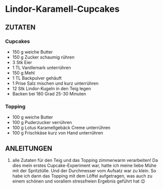 # Lindor-Karamell-Cupcakes


## ZUTATEN
### Cupcakes
* 150 g weiche Butter
* 150 g Zucker schaumig rühren
* 3 Stk Eier
* 1 TL Vanillemark unterrühren
* 150 g Mehl
* 1 TL Backpulver gehäuft
* 1 Prise Salz mischen und kurz unterrühren
* 12 Stk Lindor-Kugeln in den Teig legen
* Backen bei 180 Grad 25-30 Minuten

### Topping
* 100 g weiche Butter
* 100 g Puderzucker verrühren
* 100 g Lotus Karamellgebäck Creme unterrühren
* 100 g Frischkäse kurz von Hand unterrühren

## ANLEITUNGEN

1. alle Zutaten für den Teig und das Topping zimmerwarm verarbeiten! Da dies mein erstes Cupcake-Experiment war, hatte ich meine liebe Mühe mit der Spritztülle. Und der Durchmesser vom Aufsatz war zu klein. So habe ich dann das Topping mit dem Löffel aufgetragen, was auch zu einem schönen und vorallem stressfreien Ergebnis geführt hat 😉
